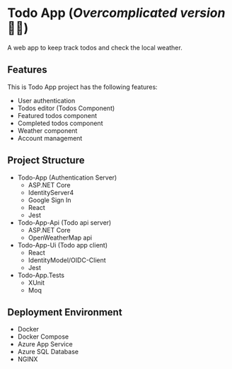 # Todo App (*Overcomplicated version* 🤷‍♂️)
A web app to keep track todos and check the local weather.
## Features
This is Todo App project has the following features:
* User authentication
* Todos editor (Todos Component)
* Featured todos component
* Completed todos component
* Weather component
* Account management

## Project Structure
* Todo-App (Authentication Server)
  * ASP.NET Core
  * IdentityServer4
  * Google Sign In
  * React
  * Jest
* Todo-App-Api (Todo api server)
  * ASP.NET Core
  * OpenWeatherMap api
* Todo-App-Ui (Todo app client)
  * React
  * IdentityModel/OIDC-Client
  * Jest
* Todo-App.Tests
  * XUnit
  * Moq

## Deployment Environment
* Docker
* Docker Compose
* Azure App Service
* Azure SQL Database
* NGINX

